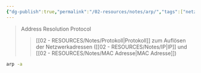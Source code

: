 ```yaml
---
{"dg-publish":true,"permalink":"/02-resources/notes/arp/","tags":["netzwerk/protocol","linux/command","windows/command"],"updated":"2024-10-14T16:27:52.508+02:00"}
---
```


> Address Resolution Protocol
>>[[02 - RESOURCES/Notes/Protokoll\|Protokoll]] zum Auflösen der Netzwerkadressen ([[02 - RESOURCES/Notes/IP\|IP]] und [[02 - RESOURCES/Notes/MAC Adresse\|MAC Adresse]])

```sh
arp -a
```
